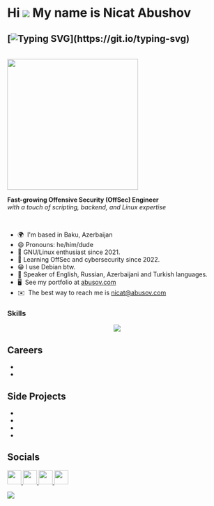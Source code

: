 # Hi ![](https://user-images.githubusercontent.com/18350557/176309783-0785949b-9127-417c-8b55-ab5a4333674e.gif) My name is Nicat Abushov


## [![Typing SVG](https://readme-typing-svg.herokuapp.com?font=Fira+Code&weight=900&size=36&duration=4500&pause=1000&color=EFF763&vCenter=true&width=435&lines=Cybersecurity+Engineer;Team+Leader;Entrepreneur;Open+Source+Lover;)](https://git.io/typing-svg)
<br/>
  
<img src="https://www.ajournalofmusicalthings.com/wp-content/uploads/2020/11/I-am-not-a-robot.gif" width="300">
<br/>

**Fast-growing Offensive Security (OffSec) Engineer**  
_with a touch of scripting, backend, and Linux expertise_

<br />




*   🌍  I'm based in Baku, Azerbaijan
*   😄 Pronouns: he/him/dude
*   💌  GNU/Linux enthusiast since 2021.
*   🎯  Learning OffSec and cybersecurity since 2022.
*   😁  I use Debian btw.
*   🧠  Speaker of English, Russian, Azerbaijani and Turkish languages.
*   🖥️  See my portfolio at [abusov.com](abusov.com)
*   ✉️  The best way to reach me is [nicat@abusov.com](mailto:nicat@abusov.com)





### Skills
<p align="center">
  <a href="https://skillicons.dev">
    <img src="https://skillicons.dev/icons?i=github,py,html,css,js,wordpress,vscode,ps,ai,figma,linux,md,windows,sublime,powershell,notion,linkedin,kali,discord,debian&theme=light&perline=10" />
  </a>
</p>

## Careers

- 
- 

## Side Projects

* 
* 
* 
* 


## Socials
           
<p align="left">
  <a href="https://discord.com/users/abusoww" target="_blank" rel="noreferrer">
    <picture>
      <source media="(prefers-color-scheme: dark)" srcset="https://raw.githubusercontent.com/danielcranney/readme-generator/main/public/icons/socials/discord-dark.svg" />
      <source media="(prefers-color-scheme: light)" srcset="https://raw.githubusercontent.com/danielcranney/readme-generator/main/public/icons/socials/discord.svg" />
      <img src="https://raw.githubusercontent.com/danielcranney/readme-generator/main/public/icons/socials/discord.svg" width="32" height="32" />
    </picture>
  </a>
  <a href="https://www.github.com/abusoww" target="_blank" rel="noreferrer">
    <picture>
      <source media="(prefers-color-scheme: dark)" srcset="https://raw.githubusercontent.com/danielcranney/readme-generator/main/public/icons/socials/github-dark.svg" />
      <source media="(prefers-color-scheme: light)" srcset="https://raw.githubusercontent.com/danielcranney/readme-generator/main/public/icons/socials/github.svg" />
      <img src="https://raw.githubusercontent.com/danielcranney/readme-generator/main/public/icons/socials/github.svg" width="32" height="32" />
    </picture>
  </a>
  <a href="https://instagram.com/nicat.abushov" target="_blank" rel="noreferrer">
    <picture>
      <source media="(prefers-color-scheme: dark)" srcset="https://raw.githubusercontent.com/danielcranney/readme-generator/main/public/icons/socials/instagram-dark.svg" />
      <source media="(prefers-color-scheme: light)" srcset="https://raw.githubusercontent.com/danielcranney/readme-generator/main/public/icons/socials/instagram.svg" />
      <img src="https://raw.githubusercontent.com/danielcranney/readme-generator/main/public/icons/socials/instagram.svg" width="32" height="32" />
    </picture>
  </a>
  <a href="https://twitter.com/abusoww" target="_blank" rel="noreferrer">
    <picture>
      <source media="(prefers-color-scheme: dark)" srcset="https://raw.githubusercontent.com/danielcranney/readme-generator/main/public/icons/socials/twitter-dark.svg" />
      <source media="(prefers-color-scheme: light)" srcset="https://raw.githubusercontent.com/danielcranney/readme-generator/main/public/icons/socials/twitter.svg" />
      <img src="https://raw.githubusercnotent.com/danielcranney/readme-generator/main/public/icons/socials/twitter.svg" width="32" height="32" />
    </picture>
  </a>
</p>

![](https://komarev.com/ghpvc/?username=abusowwK09&color=green&style=for-the-badge&label=VISITOR+COUNT&base=301)
